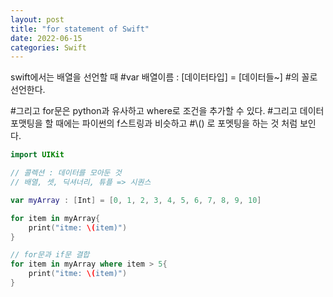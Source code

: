 ```yaml
---
layout: post
title: "for statement of Swift"
date: 2022-06-15
categories: Swift
---
```

swift에서는 배열을 선언할 때
#var 배열이름 : [데이터타입] = [데이터들~]
#의 꼴로 선언한다.

#그리고 for문은 python과 유사하고 where로 조건을 추가할 수 있다.
#그리고 데이터 포맷팅을 할 때에는 파이썬의 f스트링과 비슷하고
#\\() 로 포멧팅을 하는 것 처럼 보인다.


```swift
import UIKit

// 콜렉션 : 데이터를 모아둔 것
// 배열, 셋, 딕셔너리, 튜플 => 시퀀스

var myArray : [Int] = [0, 1, 2, 3, 4, 5, 6, 7, 8, 9, 10]

for item in myArray{
    print("itme: \(item)")
}

// for문과 if문 결합
for item in myArray where item > 5{
    print("itme: \(item)")
}
```

